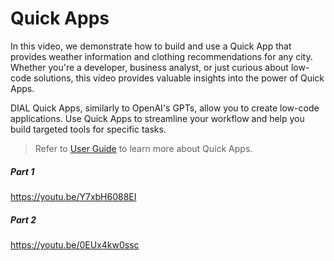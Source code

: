 # Quick Apps


In this video, we demonstrate how to build and use a Quick App that provides weather information and clothing recommendations for any city. Whether you're a developer, business analyst, or just curious about low-code solutions, this video provides valuable insights into the power of Quick Apps.

DIAL Quick Apps, similarly to OpenAI's GPTs, allow you to create low-code applications. Use Quick Apps to streamline your workflow and help you build targeted tools for specific tasks.

> Refer to [User Guide](/docs/tutorials/0.user-guide.md#quick-apps) to learn more about Quick Apps.

##### Part 1

https://youtu.be/Y7xbH6088EI


##### Part 2

https://youtu.be/0EUx4kw0ssc